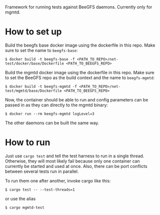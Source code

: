 Framework for running tests against BeeGFS daemons. Currently only for mgmtd.

# How to set up

Build the beegfs base docker image using the dockerfile in this repo. Make sure to set the name to `beegfs-base`:

```
$ docker build -t beegfs-base -f <PATH_TO_REPO>/net-test/docker/base/Dockerfile <PATH_TO_BEEGFS_REPO>
```

Build the mgmtd docker image using the dockerfile in this repo. Make sure to set the BeeGFS repo as the build context and the name to `beegfs-mgmtd`:

```
$ docker build -t beegfs-mgmtd -f <PATH_TO_REPO>/net-test/mgmtd/base/Dockerfile <PATH_TO_BEEGFS_REPO>
```

Now, the container should be able to run and config parameters can be passed in as they can directly to the mgmtd binary:

```
$ docker run --rm beegfs-mgmtd logLevel=3
```

The other daemons can be built the same way.

# How to run

Just use `cargo test` and tell the test harness to run in a single thread. Otherwise, they will most likely fail because only one container can currently be started and used at once. Also, there can be port conflicts between several tests run in parallel.

To run them one after another, invoke cargo like this:

```
$ cargo test -- --test-threads=1
```

or use the alias

```
$ cargo mgmtd-test
```